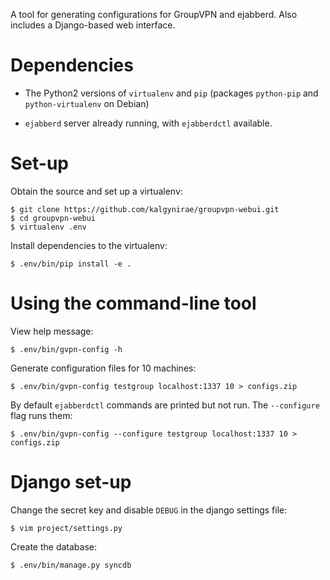 A tool for generating configurations for GroupVPN and ejabberd. Also
includes a Django-based web interface.

Dependencies
============

*   The Python2 versions of `virtualenv` and `pip` (packages `python-pip` and
    `python-virtualenv` on Debian)

*   `ejabberd` server already running, with `ejabberdctl` available.

Set-up
======

Obtain the source and set up a virtualenv:

    $ git clone https://github.com/kalgynirae/groupvpn-webui.git
    $ cd groupvpn-webui
    $ virtualenv .env

Install dependencies to the virtualenv:

    $ .env/bin/pip install -e .

Using the command-line tool
=============================

View help message:

    $ .env/bin/gvpn-config -h

Generate configuration files for 10 machines:

    $ .env/bin/gvpn-config testgroup localhost:1337 10 > configs.zip

By default `ejabberdctl` commands are printed but not run. The
`--configure` flag runs them:

    $ .env/bin/gvpn-config --configure testgroup localhost:1337 10 > configs.zip

Django set-up
=============

Change the secret key and disable `DEBUG` in the django settings file:

    $ vim project/settings.py

Create the database:

    $ .env/bin/manage.py syncdb
